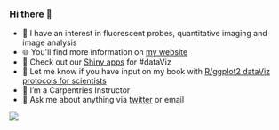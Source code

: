 ### Hi there 👋

- 🔬 I have an interest in fluorescent probes, quantitative imaging and image analysis
- 🌐 You'll find more information on [my website](https://joachimgoedhart.github.io/)
- 🔭 Check out our [Shiny apps](https://huygens.science.uva.nl/) for #dataViz
- 📓 Let me know if you have input on my book with [R/ggplot2 dataViz protocols for scientists](https://joachimgoedhart.github.io/DataViz-protocols/)
- 🌱 I’m a Carpentries Instructor
- 💬 Ask me about anything via [twitter](https://twitter.com/joachimgoedhart) or email
  
![](https://hit.yhype.me/github/profile?user_id=39348589)
